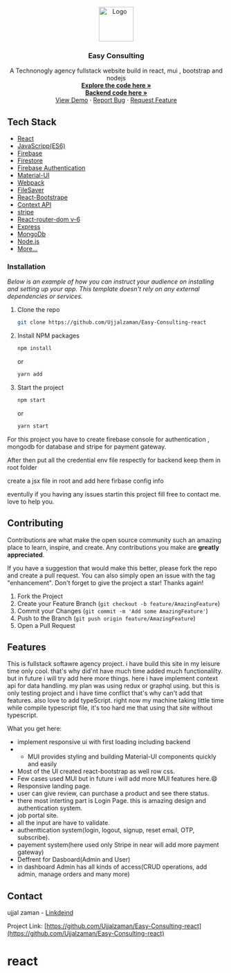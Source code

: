 <!-- PROJECT LOGO -->
<br />
<div align="center">
  <a href="#">
    <img src="https://image.freepik.com/free-vector/triangle-letter-ag-free-logo-design_8035-1.jpg" alt="Logo" width="80" height="80">
  </a>

  <h3 align="center">Easy Consulting</h3>

  <p align="center">
    A Technonogly agency fullstack website build in react, mui , bootstrap and nodejs 
    <br />
    <a href="https://github.com/Ujjalzaman/Easy-Consulting-react"><strong>Explore the code here »</strong></a>
    <br />
    <a href="https://github.com/Ujjalzaman/easy-consult-server-express-mongo"><strong>Backend code here »</strong></a>
    <br />
    <a href="https://wonderful-kowalevski-8c905c.netlify.app/">View Demo</a>
    ·
    <a href="https://github.com/Ujjalzaman/Easy-Consulting-react/issues">Report Bug</a>
    ·
    <a href="https://github.com/Ujjalzaman/Easy-Consulting-react/issues">Request Feature</a>
  </p>
</div>


## Tech Stack
- [React](https://facebook.github.io/react/)
- [JavaScripp(ES6)](https://facebook.github.io/react/)
- [Firebase](https://firebase.google.com/)
- [Firestore](https://firebase.google.com/docs/firestore)
- [Firebase Authentication](https://firebase.google.com/docs/auth)
- [Material-UI](https://material-ui.com/)
- [Webpack](https://webpack.js.org/)
- [FileSaver](https://www.npmjs.com/package/file-saver)
- [React-Bootstrape](#)
- [Context API](#)
- [stripe](#)
- [React-router-dom v-6](#)
- [Express](#)
- [MongoDb](#)
- [Node.js](#)
- [More...](#)

### Installation

_Below is an example of how you can instruct your audience on installing and setting up your app. This template doesn't rely on any external dependencies or services._

1. Clone the repo
   ```sh
   git clone https://github.com/Ujjalzaman/Easy-Consulting-react
   ```
2. Install NPM packages
   ```sh
   npm install
   ```
   or
   ```sh
   yarn add
   ```
   
3. Start the project
    ```sh
   npm start
   ```
   or
   ```sh
   yarn start
   ```
 <p align="left">For this project you have to create firebase console for authentication , mongodb for database and stripe for payment gateway.</p>
 <p>After then put all the credential env file respectly for backend keep them in root folder</p>
 <p>create a jsx file in root and add here firbase config info</p>
 <p>eventully if you having any issues startin this project fill free to contact me. love to help you.</p>
 
 
<!-- CONTRIBUTING -->
## Contributing

Contributions are what make the open source community such an amazing place to learn, inspire, and create. Any contributions you make are **greatly appreciated**.

If you have a suggestion that would make this better, please fork the repo and create a pull request. You can also simply open an issue with the tag "enhancement".
Don't forget to give the project a star! Thanks again!

1. Fork the Project
2. Create your Feature Branch (`git checkout -b feature/AmazingFeature`)
3. Commit your Changes (`git commit -m 'Add some AmazingFeature'`)
4. Push to the Branch (`git push origin feature/AmazingFeature`)
5. Open a Pull Request

<!-- ABOUT THE PROJECT -->
## Features
This is fullstack softawre agency project. i have build this site in my leisure time only cool. that's why did'nt have much time added much functionalilty. but in future i will try add here more things.
here i have implement context api for data handling. my plan was using redux or graphql using. but this is only testing project and i have time conflict that's why can't add that features.
also love to add typeScript. right now my machine taking little time while compile typescript file, it's too hard me that using that site without typescript.

What you get here:
* implement responsive ui with first loading including backend
* * MUI provides  styling and building Material-UI components quickly and easily
* Most of the UI created react-bootstrap as well row css.
* Few cases used MUI but in future i will add more MUI features here.:smile:
* Responsive landing page.
* user can give review, can purchase a product and see there status.
* there most interting part is Login Page. this is amazing design and authentication system.
* job portal site.
* all the input are have to validate.
* authenttication system(login, logout, signup, reset email, OTP, subscribe).
* payement system(here used only Stripe in near will add more payment gateway)
* Deffrent for Dasboard(Admin and User)
* in dashboard Admin has all kinds of access(CRUD operations, add admin, manage orders and many more)

## Contact

ujjal zaman - [Linkdeind](www.linkedin.com/in/ujjal-zaman)

Project Link: [https://github.com/Ujjalzaman/Easy-Consulting-react](https://github.com/Ujjalzaman/Easy-Consulting-react)
# react
